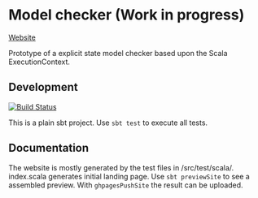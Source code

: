 # Model checker (Work in progress)

[Website](http://jentsch.berlin/modelchecker/)

Prototype of a explicit state model checker based upon the Scala ExecutionContext.

## Development

[![Build Status](https://travis-ci.org/Jentsch/modelchecker.svg?branch=master)](https://travis-ci.org/Jentsch/modelchecker)

This is a plain sbt project. Use `sbt test` to execute all tests.

## Documentation

The website is mostly generated by the test files in /src/test/scala/. index.scala generates initial landing page. Use `sbt previewSite` to see a assembled preview. With `ghpagesPushSite` the result can be uploaded.
